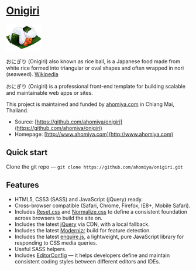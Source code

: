 # [Onigiri](https://github.com/ahomiya/onigiri)

[![onigiri](https://raw.githubusercontent.com/ahomiya/onigiri/master/doc/img/onigiri.png)](https://github.com/ahomiya/onigiri)

おにぎり (Onigiri) also known as rice ball, is a Japanese food made from white rice formed into triangular or oval shapes and often wrapped in nori (seaweed). [Wikipedia](http://en.wikipedia.org/wiki/Onigiri)

おにぎり (Onigiri) is a professional front-end template for building scalable and maintainable web apps or sites.

This project is maintained and funded by [ahomiya.com](http://www.ahomiya.com) in Chiang Mai, Thailand.

* Source: [https://github.com/ahomiya/onigiri](https://github.com/ahomiya/onigiri)
* Homepage: [http://www.ahomiya.com](http://www.ahomiya.com)


## Quick start
Clone the git repo — `git clone https://github.com/ahomiya/onigiri.git`


## Features

* HTML5, CSS3 (SASS) and JavaScript (jQuery) ready.
* Cross-browser compatible (Safari, Chrome, Firefox, IE8+, Mobile Safari).
* Includes [Reset.css](http://meyerweb.com/eric/tools/css/reset/) and [Normalize.css](http://necolas.github.com/normalize.css/) to define a consistent foundation across browsers to build the site on.
* Includes the latest [jQuery](http://jquery.com/) via CDN, with a local fallback.
* Includes the latest [Modernizr](http://modernizr.com/) build for feature detection.
* Includes the latest [enquire.js](http://wicky.nillia.ms/enquire.js/), a lightweight, pure JavaScript library for responding to CSS media queries.
* Useful SASS helpers.
* Includes [EditorConfig](http://editorconfig.org) — it helps developers define and maintain consistent coding styles between different editors and IDEs.
